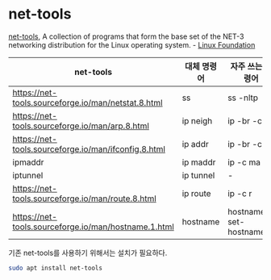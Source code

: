 # net-tools

[net-tools](https://net-tools.sourceforge.io/),
A collection of programs that form the base set of the NET-3 networking distribution
for the Linux operating system. - [Linux Foundation](https://wiki.linuxfoundation.org/networking/net-tools)

| net-tools                                            | 대체 명령어 | 자주 쓰는 명령어         |
| ---------------------------------------------------- | ----------- | ------------------------ |
| https://net-tools.sourceforge.io/man/netstat.8.html  | ss          | ss -nltp                 |
| https://net-tools.sourceforge.io/man/arp.8.html      | ip neigh    | ip -br -c n              |
| https://net-tools.sourceforge.io/man/ifconfig.8.html | ip addr     | ip -br -c a              |
| ipmaddr                                              | ip maddr    | ip -c ma                 |
| iptunnel                                             | ip tunnel   | -                        |
| https://net-tools.sourceforge.io/man/route.8.html    | ip route    | ip -c r                  |
| https://net-tools.sourceforge.io/man/hostname.1.html | hostname    | hostnamectl set-hostname |

기존 net-tools를 사용하기 위해서는 설치가 필요하다.

```sh
sudo apt install net-tools
```
